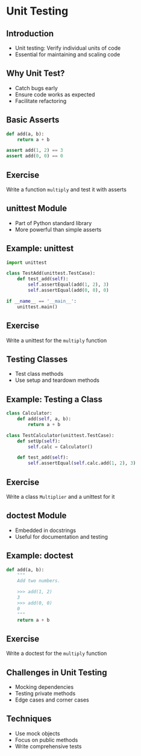 # Unit Testing

## Introduction

- Unit testing: Verify individual units of code
- Essential for maintaining and scaling code

## Why Unit Test?

- Catch bugs early
- Ensure code works as expected
- Facilitate refactoring

## Basic Asserts

```python
def add(a, b):
    return a + b

assert add(1, 2) == 3
assert add(0, 0) == 0
```

## Exercise

Write a function `multiply` and test it with asserts

## unittest Module

- Part of Python standard library
- More powerful than simple asserts

## Example: unittest

```python
import unittest

class TestAdd(unittest.TestCase):
    def test_add(self):
        self.assertEqual(add(1, 2), 3)
        self.assertEqual(add(0, 0), 0)

if __name__ == '__main__':
    unittest.main()
```

## Exercise

Write a unittest for the `multiply` function

## Testing Classes

- Test class methods
- Use setup and teardown methods

## Example: Testing a Class

```python
class Calculator:
    def add(self, a, b):
        return a + b

class TestCalculator(unittest.TestCase):
    def setUp(self):
        self.calc = Calculator()

    def test_add(self):
        self.assertEqual(self.calc.add(1, 2), 3)
```

## Exercise

Write a class `Multiplier` and a unittest for it

## doctest Module

- Embedded in docstrings
- Useful for documentation and testing

## Example: doctest

```python
def add(a, b):
    """
    Add two numbers.

    >>> add(1, 2)
    3
    >>> add(0, 0)
    0
    """
    return a + b
```

## Exercise

Write a doctest for the `multiply` function

## Challenges in Unit Testing

- Mocking dependencies
- Testing private methods
- Edge cases and corner cases

## Techniques

- Use mock objects
- Focus on public methods
- Write comprehensive tests
